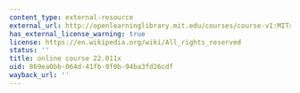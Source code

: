 ```yaml
---
content_type: external-resource
external_url: http://openlearninglibrary.mit.edu/courses/course-v1:MITx+22.011x+3T2018/about
has_external_license_warning: true
license: https://en.wikipedia.org/wiki/All_rights_reserved
status: ''
title: online course 22.011x
uid: 869ea0bb-064d-41fb-9f0b-94ba3fd26cdf
wayback_url: ''
---
```

